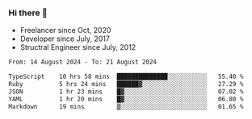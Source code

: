 ### Hi there 👋

- Freelancer since Oct, 2020
- Developer since July, 2017
- Structral Engineer since July, 2012

<!--START_SECTION:waka-->

```txt
From: 14 August 2024 - To: 21 August 2024

TypeScript    10 hrs 58 mins  ██████████████░░░░░░░░░░░   55.40 %
Ruby          5 hrs 24 mins   ██████▓░░░░░░░░░░░░░░░░░░   27.29 %
JSON          1 hr 23 mins    █▓░░░░░░░░░░░░░░░░░░░░░░░   07.02 %
YAML          1 hr 20 mins    █▓░░░░░░░░░░░░░░░░░░░░░░░   06.80 %
Markdown      19 mins         ▒░░░░░░░░░░░░░░░░░░░░░░░░   01.65 %
```

<!--END_SECTION:waka-->
